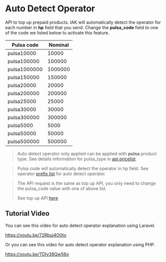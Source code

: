 # Auto Detect Operator

API to top up prepaid products. IAK will automatically detect the operator for each number in **hp** field that you send. Change the **pulsa_code** field to one of the code we listed below to activate this feature.

<!-- title: Pulsa Code for Auto Detect Operator -->
Pulsa code | Nominal 
---------|----------
pulsa10000 | 10000
pulsa100000 | 100000
pulsa1000000 | 1000000
pulsa150000 | 150000
pulsa20000 | 20000
pulsa200000 | 200000
pulsa25000 | 25000
pulsa30000 | 30000
pulsa300000 | 300000
pulsa5000 | 5000
pulsa50000 | 50000
pulsa500000 | 500000

<!-- theme: info -->

> Auto detect operator only applied can be applied with **pulsa** product type.
> See details information for pulsa_type in [api pricelist](../price-list.md).

<!-- theme: info -->

> Pulsa code will automatically detect the operator in hp field. See operator [prefix list](../../../prefix-list.md) for auto detect operator.

<!-- theme: info -->

> The API request is the same as top up API, you only need to change the pulsa_code value with one of above list. 
> 
> See top up API [here](./top-up.md)


## Tutorial Video
You can see this video for auto detect operator explanation using Laravel.

https://youtu.be/72Rbuj4O0to

Or you can see this video for auto detect operator explanation using PHP.

https://youtu.be/TDIy38Qw56o
